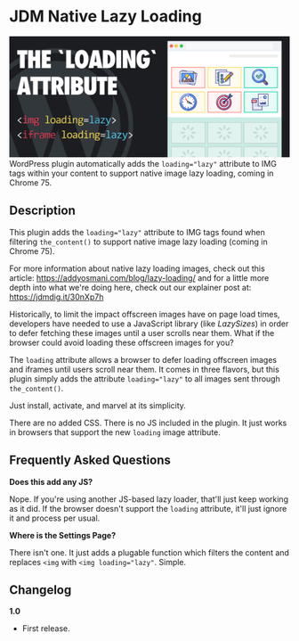 # JDM Native Lazy Loading
![Native Lazy Loading Images Plugin](https://github.com/jdmdigital/JDM-Native-Lazy-Loading/blob/master/loading-attribute-plugin.png)
WordPress plugin automatically adds the `loading="lazy"` attribute to IMG tags within your content to support native image lazy loading, coming in Chrome 75.

## Description
This plugin adds the `loading="lazy"` attribute to IMG tags found when filtering `the_content()` to support native image lazy loading (coming in Chrome 75).

For more information about native lazy loading images, check out this article: https://addyosmani.com/blog/lazy-loading/ and for a little more depth into what we're doing here, check out our explainer post at: https://jdmdig.it/30nXp7h

Historically, to limit the impact offscreen images have on page load times, developers have needed to use a JavaScript library (like *LazySizes*) in order to defer fetching these images until a user scrolls near them.  What if the browser could avoid loading these offscreen images for you? 

The `loading` attribute allows a browser to defer loading offscreen images and iframes until users scroll near them. It comes in three flavors, but this plugin simply adds the attribute `loading="lazy"` to all images sent through `the_content()`.  

Just install, activate, and marvel at its simplicity.  

There are no added CSS.  There is no JS included in the plugin.  It just works in browsers that support the new `loading` image attribute.

## Frequently Asked Questions
**Does this add any JS?**

Nope.  If you're using another JS-based lazy loader, that'll just keep working as it did.  If the browser doesn't support the `loading` attribute, it'll just ignore it and process per usual.

**Where is the Settings Page?**

There isn't one.  It just adds a plugable function which filters the content and replaces `<img` with `<img loading="lazy"`.  Simple.


## Changelog

**1.0**
* First release.

